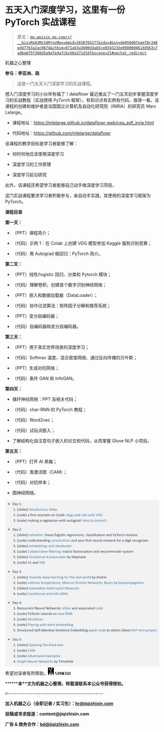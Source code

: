 # 五天入门深度学习，这里有一份 PyTorch 实战课程

> 原文：[`mp.weixin.qq.com/s?__biz=MzA3MzI4MjgzMw==&mid=2650765277&idx=4&sn=de050d07eaef8c340ed47763a2ac9674&chksm=871ab3a3b06d3ab5ce0343233e098060461dd563c7adba6f5f366d5a9a7eda7cbc60a371d16f&scene=21#wechat_redirect`](http://mp.weixin.qq.com/s?__biz=MzA3MzI4MjgzMw==&mid=2650765277&idx=4&sn=de050d07eaef8c340ed47763a2ac9674&chksm=871ab3a3b06d3ab5ce0343233e098060461dd563c7adba6f5f366d5a9a7eda7cbc60a371d16f&scene=21#wechat_redirect)

机器之心整理

**参与：李亚洲、路**

> 这是一门五天入门深度学习的实战课程。

想入门深度学习的小伙伴有福了！dataflowr 最近推出了一门五天初步掌握深度学习的实战教程（实战使用 PyTorch 框架），有知识点有实例有代码，值得一看。该课程的创建和维护者是法国国立计算机及自动化研究院（INRIA）的研究员 Marc Lelarge。

*   课程地址：https://mlelarge.github.io/dataflowr-web/cea_edf_inria.html

*   代码地址：https://github.com/mlelarge/dataflowr

该课程的教学目标是学习者能够了解：

*   何时何地应该使用深度学习

*   深度学习的工作原理

*   深度学习前沿研究

此外，该课程还希望学习者能够自己动手做深度学习项目。

这门实战课程要求学习者积极参与，亲自动手实践，其使用的深度学习框架为 PyTorch。

**课程目录**

**第一天：**

*   （PPT）课程简介；

*   （代码）示例 1：在 Colab 上创建 VGG 模型参加 Kaggle 猫狗识别竞赛；

*   （代码）用 Autograd 做回归：PyTorch 简介。

**第二天：**

*   （PPT）线性/logistic 回归、分类和 Pytorch 模块；

*   （代码）理解卷积，创建首个数字识别神经网络；

*   （PPT）嵌入和数据加载器（DataLoader）；

*   （代码）协作过滤算法：矩阵因子分解和推荐系统；

*   （PPT）变分自编码器；

*   （代码）自编码器和变分自编码器。

**第三天：**

*   （PPT）用于真实世界场景的深度学习；

*   （代码）Softmax 温度、混合密度网络、通过反向传播的贝叶斯；

*   （PPT）生成对抗网络；

*   （代码）条件 GAN 和 InfoGAN。

**第四天：**

*   循环神经网络：PPT 及相关代码；

*   （代码）char-RNN 的 PyTorch 教程；

*   （代码）Word2vec；

*   （代码）试玩词嵌入；

*   了解结构化自注意句子嵌入的论文和代码，从而掌握 Glove NLP 小项目。

**第五天：**

*   （PPT）打开 AI 黑箱；

*   （代码）类激活图（CAM）；

*   （代码）对抗样本；

*   图神经网络。

![](img/94ec3930aa7159866e5331b7d45c2875.jpg)希望对读者有所帮助。*****![](img/98db554c57db91144fde9866558fb8c3.jpg)*****

********本****文为机器之心整理，**转载请联系本公众号获得授权****。**

✄------------------------------------------------

**加入机器之心（全职记者 / 实习生）：hr@jiqizhixin.com**

**投稿或寻求报道：**content**@jiqizhixin.com**

**广告 & 商务合作：bd@jiqizhixin.com**
